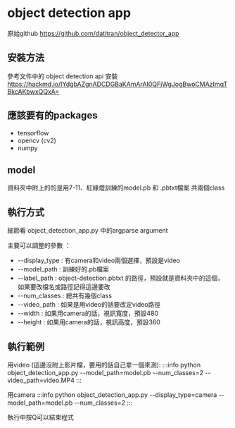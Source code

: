# object detection app

原始github https://github.com/datitran/object_detector_app

## 安裝方法

參考文件中的 object detection api 安裝
https://hackmd.io/IYdgbAZgnADCDGBaKAmArAI0QFjWgJogBwoCMAzImqTBkcAKbwxQQxA=

## 應該要有的packages

- tensorflow
- opencv (cv2)
- numpy 

## model
資料夾中附上的的是用7-11、紅綠燈訓練的model.pb 和 .pbtxt檔案
共兩個class

## 執行方式

細節看 object_detection_app.py 中的argparse argument

主要可以調整的參數 ： 

- --display_type : 有camera和video兩個選擇，預設是video
- --model_path : 訓練好的.pb檔案
- --label_path : object-detection.pbtxt 的路徑，預設就是資料夾中的這個，如果要改檔名或路徑記得這邊要改
- --num_classes : 總共有幾個class
- --video_path : 如果是用video的話要改定video路徑
- --width : 如果用camera的話，視訊寬度，預設480
- --height : 如果用camera的話，視訊高度，預設360

## 執行範例

用video (這邊沒附上影片檔，要用的話自己拿一個來測): 
:::info
python object_detection_app.py --model_path=model.pb --num_classes=2 --video_path=video.MP4
:::

用camera
:::info
python object_detection_app.py --display_type=camera --model_path=model.pb --num_classes=2
:::

執行中按Q可以結束程式



